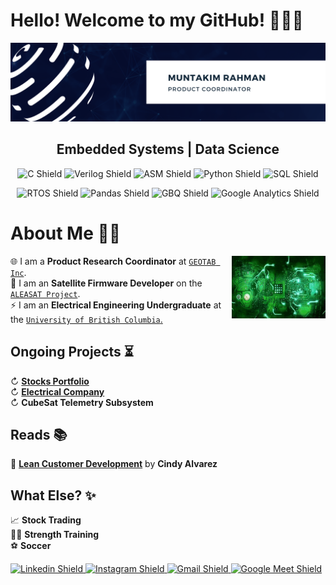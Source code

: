 # Hello! Welcome to my GitHub! 🙋🏽‍♂️

[![Header](Images/Muntakim_Canva.png "Header")](https://www.linkedin.com/in/muntakim-rahman/)

<h2 align = "center">Embedded Systems | Data Science</h2>

<!-- **Dipto9999/dipto9999** is a ✨ _special_ ✨ repository because its `README.md` (this file) appears on your GitHub profile. -->

<p align = "center">
    <img src = "https://img.shields.io/badge/c-%2300599C.svg?style=for-the-badge&logo=c&logoColor=white" title = "C Shield">
    <img src = "https://img.shields.io/badge/Verilog-red?style=for-the-badge&logo=IEEE&logoColor=black" title = "Verilog Shield">
    <img src = "https://img.shields.io/badge/ASM-07405E?style=for-the-badge&logo=Arm&logoColor=black" title = "ASM Shield">
    <img src = "https://img.shields.io/badge/Python-grey?style=for-the-badge&logo=python&logoColor=blue" title = "Python Shield">
    <img src = "https://img.shields.io/badge/SQL-orange?style=for-the-badge&logo=sqlite&logoColor=white" title = "SQL Shield">
</p>

<p align = "center">
    <img src = "https://img.shields.io/badge/FreeRTOS-turquoise?style=for-the-badge&logo=STMicroelectronics&logoColor=white" title = "RTOS Shield">
    <img src = "https://img.shields.io/badge/Pandas-2C2D72?style=for-the-badge&logo=pandas&logoColor=white" title = "Pandas Shield">
    <img src = "https://img.shields.io/badge/Big_Query-blue?style=for-the-badge&logo=Google Cloud&logoColor=white" title = "GBQ Shield">
    <img src = "https://img.shields.io/badge/Google_Analytics-crimson?style=for-the-badge&logo=Google Analytics&logoColor=white" title = "Google Analytics Shield">
</p>

# About Me 🧑‍💻

<img align = "right" width = 150px height = 100px alt = "side_sticker" src = "Images/Circuit.gif"/>

🌐 I am a **Product Research Coordinator** at <a href = "https://www.geotab.com/">`GEOTAB Inc`</a>.</br>
📡 I am an **Satellite Firmware Developer** on the <a href = "https://www.ubcorbit.com/">`ALEASAT Project`</a>.</br>
⚡ I am an **Electrical Engineering Undergraduate** at the <a href = "https://you.ubc.ca/ubc_programs/electrical-engineering-vancouver/">`University of British Columbia`.</a></br>

## Ongoing Projects ⏳

↻ [**Stocks Portfolio**](https://github.com/Dipto9999/Stock_Price_Correlations)</br>
↻ [**Electrical Company**](https://github.com/Dipto9999/Electrical_Company)</br>
↻ **CubeSat Telemetry Subsystem**</br>

## Reads 📚

📖 [**Lean Customer Development**](https://books.google.ca/books?id=zE4zDwAAQBAJ) by **Cindy Alvarez**


## What Else? ✨

📈 **Stock Trading**</br>
🏋️‍♂️ **Strength Training**</br>
⚽ **Soccer**</br>

<p align = "left">
    <a href = "https://www.linkedin.com/in/muntakim-rahman/">
        <img src = "https://img.shields.io/badge/Muntakim_Rahman-0077B5?style=for-the-badge&logo=Linkedin&logoColor=white&link=https://www.linkedin.com/in/muntakim-rahman/" title = "Linkedin Shield">
    </a>
    <a href = "https://www.instagram.com/dipto9999/">
        <img src = "https://img.shields.io/badge/Dipto9999-E4405F?style=for-the-badge&logo=Instagram&logoColor=white&link=https://www.instagram.com/dipto9999/" title = "Instagram Shield">
    </a>
    <a href = "mailto:dipto100@alum.ubc.ca">
        <img src = "https://img.shields.io/badge/Email_me!-D14836?style=for-the-badge&logo=Gmail&logoColor=white&link=mailto:dipto100@alum.ubc.ca" title = "Gmail Shield">
    </a>
    <a href = "https://calendly.com/muntakim-rahman">
        <img src = "https://img.shields.io/badge/Let's_Chat!-lightblue?style=for-the-badge&logo=Google Meet&logoColor=black&link=https://calendly.com/muntakim-rahman" title = "Google Meet Shield">
    </a>
</p>
